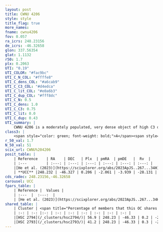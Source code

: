```yaml
---
layout: post
title: CWNU 4206
style: style
title_flag: true
more_names: 
fname: cwnu4206
fov: 0.057
ra_icrs: 248.23156
de_icrs: -46.32658
glon: 337.56354
glat: 1.1132
r50: 1.7
plx: 0.2063
UTI: "0.19"
UTI_COLOR: "#fac9bc"
UTI_C_N_COL: "#ffffe8"
UTI_C_dens_COL: "#a6cab9"
UTI_C_C3_COL: "#d4edca"
UTI_C_lit_COL: "#e0a6b3"
UTI_C_dup_COL: "#fff8dc"
UTI_C_N: 0.5
UTI_C_dens: 1.0
UTI_C_C3: 0.75
UTI_C_lit: 0.0
UTI_C_dup: 0.43
UTI_summary: |
    CWNU 4206 is a moderately populated, very dense object of high C3 quality. It was recently reported in the literature.<br><br><span style="color: #99180f; font-weight: bold;">Warning: </span>This is possibly a duplicated object, which shares a significant percentage of members with at least one previously reported entry.
class3: |
    <span style="color: green; font-weight: bold;">A</span><span style="color: #FFC300; font-weight: bold;">B</span>
r_50_val: 1.7
N_50_val: 51
scix_url: CWNU%204206
posit_table: |
    | Reference    | RA    | DEC   | Plx  | pmRA  | pmDE   |  Rv  |
    | :---         | :---: | :---: | :---: | :---: | :---: | :---: |
    |[He et al. (2023)](https://scixplorer.org/abs/2023ApJS..267...34H) | 248.231 | -46.333 | 0.237 | -2.077 | -3.932 | -- |
    | **UCC** |248.232 | -46.327 | 0.206 | -2.061 | -3.939 | -28.131 | 
cds_radec: 248.23156,-46.32658
carousel: UCC
fpars_table: |
    | Reference |  Values |
    | :---  |  :---:  |
    | [He et al. (2023)](https://scixplorer.org/abs/2023ApJS..267...34H) | `A0=6.0, m-M=12.7, logA=8.8` |
shared_table: |
    | Cluster | <span title="Percentage of members that this OC shares with the ones listed">%</span>   | RA   | DEC   | Plx   | pmRA  | pmDE  | Rv | UTI |
    | :-: | :-: |:-: | :-: | :-: | :-: | :-: | :-: | :-: |
    |[HSC 2794](/_clusters/hsc2794/)| 56.9 | 248.23 | -46.33 | 0.2 | -2.05 | -3.92 | -15.58 |0.51 |
    |[HSC 2793](/_clusters/hsc2793/)| 41.2 | 248.23 | -46.33 | 0.3 | -2.09 | -3.93 | -95.7 |0.38 |
---
```

